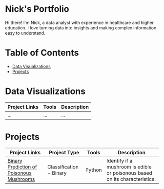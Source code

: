 # Nick's Portfolio

Hi there! I'm Nick, a data analyst with experience in healthcare and higher education. I love turning data into insights and making complex information easy to understand.

# Table of Contents
- [Data Visualizations](#data-visualizations)
- [Projects](#projects)

# Data Visualizations
| Project Links  | Tools  |  Description  |
| -------------- | ------------- | ------------- |
| ... | ...  | ...  |

# Projects
| Project Links  | Project Type  |  Tools | Description  |
| -------------- | ------------- | ------------- | ------------- |
| [Binary Prediction of Poisonous Mushrooms](https://github.com/nmartin812/projects/blob/main/Binary%20Prediction%20of%20Poisonous%20Mushrooms.ipynb)  | Classification - Binary  | Python  | Identify if a mushroom is edible or poisonous based on its characteristics. |



<!--
**nmartin812/nmartin812** is a ✨ _special_ ✨ repository because its `README.md` (this file) appears on your GitHub profile.

Here are some ideas to get you started:

- 🔭 I’m currently working on ...
- 🌱 I’m currently learning ...
- 👯 I’m looking to collaborate on ...
- 🤔 I’m looking for help with ...
- 💬 Ask me about ...
- 📫 How to reach me: ...
- 😄 Pronouns: ...
- ⚡ Fun fact: ...
-->
